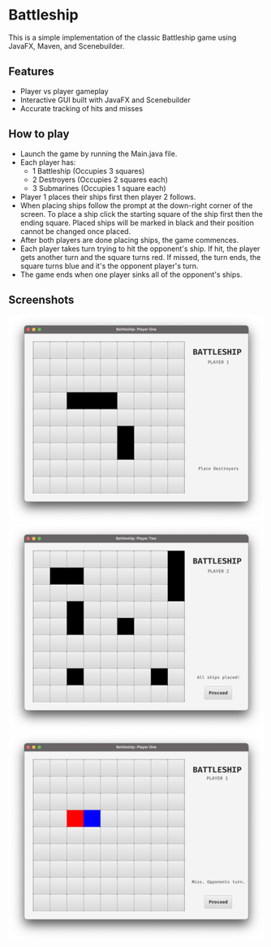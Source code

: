 # Battleship

This is a simple implementation of the classic Battleship game using JavaFX, Maven, and Scenebuilder. 

## Features
- Player vs player gameplay
- Interactive GUI built with JavaFX and Scenebuilder
- Accurate tracking of hits and misses

## How to play
- Launch the game by running the Main.java file.
- Each player has:
  - 1 Battleship (Occupies 3 squares)
  - 2 Destroyers (Occupies 2 squares each)
  - 3 Submarines (Occupies 1 square each)
- Player 1 places their ships first then player 2 follows.
- When placing ships follow the prompt at the down-right corner of the screen. To place a ship click the starting square of the ship first then the ending square. Placed ships will be marked in black and their position cannot be changed once placed.
- After both players are done placing ships, the game commences.
- Each player takes turn trying to hit the opponent's ship. If hit, the player gets another turn and the square turns red. If missed, the turn ends, the square turns blue and it's the opponent player's turn.
- The game ends when one player sinks all of the opponent's ships.

## Screenshots
![Placing ships](screenshots/placingShips.png)
![Placing ships finished](screenshots/placingShipsFinished.png)
![Gameplay](screenshots/gameplay.png)
